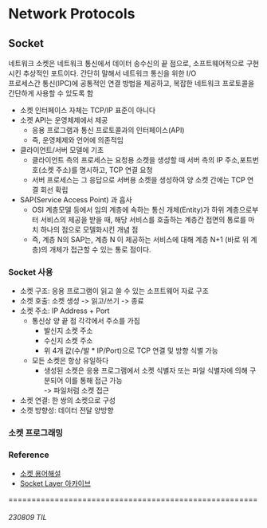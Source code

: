 # Network Protocols

## Socket
네트워크 소켓은 네트워크 통신에서 데이터 송수신의 끝 점으로, 소프트웨어적으로 구현시킨 추상적인 포트이다. 간단히 말해서 네트워크 통신을 위한 I/O<br>
프로세스간 통신(IPC)에 공통적인 연결 방법을 제공하고, 복잡한 네트워크 프로토콜을 간단하게 사용할 수 있도록 함

- 소켓 인터페이스 자체는 TCP/IP 표준이 아니다
- 소켓 API는 운영체제에서 제공
    - 응용 프로그램과 통신 프로토콜과의 인터페이스(API)
    - 즉, 운영체제와 언어에 의존적임
- 클라이언트/서버 모델에 기초
    - 클라이언트 측의 프로세스는 요청용 소켓을 생성할 때 서버 측의 IP 주소,포트번호(소켓 주소)를 명시하고, TCP 연결 요청
    - 서버 프로세스는 그 응답으로 서버용 소켓을 생성하여 양 소켓 간에는 TCP 연결 회선 확립
- SAP(Service Access Point) 과 흡사
    - OSI 계층모델 등에서 임의 계층에 속하는 통신 개체(Entity)가 하위 계층으로부터 서비스의 제공을 받을 때, 해당 서비스를 호출하는 계층간 접면의 통로를 마치 하나의 점으로 모델화시킨 개념 점
    - 즉, 계층 N의 SAP는, 계층 N 이 제공하는 서비스에 대해 계층 N+1 (바로 위 계층)의 개체가 접근할 수 있는 통로 점이다.

### Socket 사용
- 소켓 구조: 응용 프로그램이 읽고 쓸 수 있는 소프트웨어 자료 구조
- 소켓 호출: 소켓 생성 -> 읽고/쓰기 -> 종료
- 소켓 주소: IP Address + Port
    - 통신상 양 끝 점 각각에서 주소를 가짐
        - 발신지 소켓 주소
        - 수신지 소켓 주소
        - 위 4개 값(수/발 * IP/Port)으로 TCP 연결 및 방향 식별 가능
    - 모든 소켓은 항상 유일하다
        - 생성된 소켓은 응용 프로그램에서 소켓 식별자 또는 파일 식별자에 의해 구분되어 이를 통해 접근 가능<br>
        -> 파일처럼 소켓 접근
- 소켓 연결: 한 쌍의 소켓으로 구성
- 소켓 방향성: 데이터 전달 양방향 

### 소켓 프로그래밍



### Reference
- [소켓 용어해설](http://www.ktword.co.kr/test/view/view.php?m_temp1=280)
- [Socket Layer 아카이브](https://web.archive.org/web/20080422072552/http://www.joinc.co.kr/modules/moniwiki/wiki.php/article/socket_layer)

======================================================
###### 230809 TIL